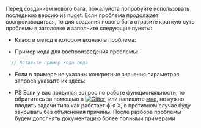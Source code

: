 Перед созданием нового бага, пожалуйста попробуйте использовать последнюю версию из nuget. Если проблема продолжает воспроизводиться, то для создания нового бага отразите краткую суть проблемы в заголовке и заполните следующие пункты:

- Класс и метод в котором возникла проблема:

- Пример кода для воспроизведения проблемы:

```csharp
  // Вставьте пример кода сюда
```

- Если в примере не указаны конкретные значения параметров запроса укажите их здесь:

- PS Если у вас появился вопрос по работе функциональности, то обратитесь за помощью в [![Gitter](https://badges.gitter.im/Join%20Chat.svg)](https://gitter.im/vknet/vk?utm_source=badge&utm_medium=badge&utm_campaign=pr-badge), или напишите [мне](https://telegram.me/inyutin_maxim), не нужно плодить задачи типа как работает ф-я X, в противном случае буду закрывать без объяснения причины. После разбора проблемы будем дополнять документацию более полными примерами
